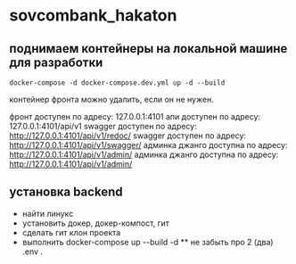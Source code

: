 # sovcombank_hakaton

## поднимаем контейнеры на локальной машине для разработки
```shell
docker-compose -d docker-compose.dev.yml up -d --build
```

контейнер фронта можно удалить, если он не нужен.

фронт доступен по адресу: 127.0.0.1:4101
апи доступен по адресу: 127.0.0.1:4101/api/v1
swagger доступен по адресу: http://127.0.0.1:4101/api/v1/redoc/
swagger доступен по адресу: http://127.0.0.1:4101/api/v1/swagger/
админка джанго доступна по адресу: http://127.0.0.1:4101/api/v1/admin/
админка джанго доступна по адресу: http://127.0.0.1:4101/api/v1/admin/

## установка backend

* найти линукс
* установить докер, докер-компост, гит
* сделать гит клон проекта
* выполнить docker-compose up --build -d
** не забыть про 2 (два) .env
.
